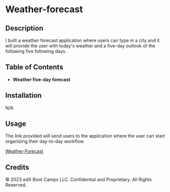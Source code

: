 # Weather-forecast
## Description

I built a weather forecast application where users can type in a city and it will provide the user with today's weather and a five-day outlook of the following five following days. 


## Table of Contents 

* **Weather five-day forecast**

## Installation

N/A

## Usage

The link provided will send users to the application where the user can start organizing their day-to-day workflow. 

[Weather-Forecast]([https://albyhua.github.io/weather-forecast/])

## Credits

© 2023 edX Boot Camps LLC. Confidential and Proprietary. All Rights Reserved.
